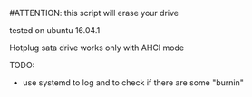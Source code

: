 
#ATTENTION:
this script will erase your drive

tested on ubuntu 16.04.1

Hotplug sata drive works only with AHCI mode

TODO:
- use systemd to log and to check if there are some "burnin"
